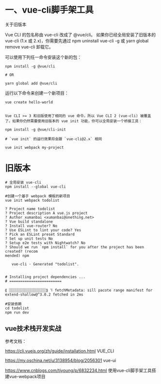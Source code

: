 # 一、vue-cli脚手架工具

关于旧版本

Vue CLI 的包名称由 vue-cli 改成了 @vue/cli。 如果你已经全局安装了旧版本的 vue-cli (1.x 或 2.x)，你需要先通过 npm uninstall vue-cli -g 或 yarn global remove vue-cli 卸载它。

可以使用下列任一命令安装这个新的包：

```
npm install -g @vue/cli

# OR

yarn global add @vue/cli
```

运行以下命令来创建一个新项目：
```
vue create hello-world


Vue CLI >= 3 和旧版使用了相同的 vue 命令，所以 Vue CLI 2 (vue-cli) 被覆盖了。如果你仍然需要使用旧版本的 vue init 功能，你可以全局安装一个桥接工具：

npm install -g @vue/cli-init

# `vue init` 的运行效果将会跟 `vue-cli@2.x` 相同

vue init webpack my-project

```

# 旧版本
```
# 全局安装 vue-cli
npm install --global vue-cli

#创建一个基于 webpack 模板的新项目
vue init webpack todolist

? Project name todolist
? Project description A vue.js project
? Author xumanbai <xumanbai@onething.net>
? Vue build standalone
? Install vue-router? No
? Use ESLint to lint your code? Yes
? Pick an ESLint preset Standard
? Set up unit tests No
? Setup e2e tests with Nightwatch? No
? Should we run `npm install` for you after the project has been created? (recom
mended) npm

   vue-cli · Generated "todolist".


# Installing project dependencies ...
# ========================

⸨ ░░░░░░░░░░░░░░░░░⸩ ⠹ fetchMetadata: sill pacote range manifest for extend-shallow@^3.0.2 fetched in 2ms

#安装依赖
cd todolist
npm run dev
```

## vue技术栈开发实战

参考文档：

https://cli.vuejs.org/zh/guide/installation.html  VUE_CLI

https://my.oschina.net/u/3138954/blog/2056301   vue-ui

https://www.cnblogs.com/tjyoung/p/6832234.html   使用vue-cli脚手架工具搭建vue-webpack项目
